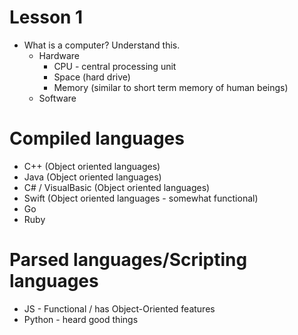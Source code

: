 # Lesson 1
* What is a computer? Understand this.
  * Hardware
    * CPU - central processing unit
    * Space (hard drive)
    * Memory (similar to short term memory of human beings)
  * Software

# Compiled languages
* C++ (Object oriented languages)
* Java  (Object oriented languages)
* C# / VisualBasic  (Object oriented languages)
* Swift  (Object oriented languages - somewhat functional)
* Go 
* Ruby

# Parsed languages/Scripting languages
* JS - Functional / has Object-Oriented features
* Python - heard good things



  